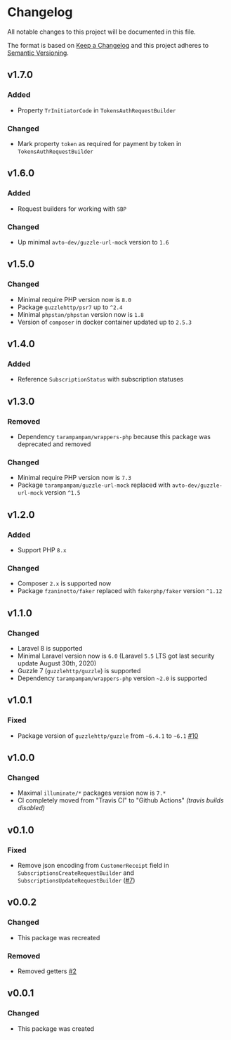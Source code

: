 # Changelog

All notable changes to this project will be documented in this file.

The format is based on [Keep a Changelog][keepachangelog] and this project adheres to [Semantic Versioning][semver].

## v1.7.0

### Added

- Property `TrInitiatorCode` in `TokensAuthRequestBuilder`

### Changed

- Mark property `token` as required for payment by token in `TokensAuthRequestBuilder`

## v1.6.0

### Added

- Request builders for working with `SBP`

### Changed

- Up minimal `avto-dev/guzzle-url-mock` version to `1.6`

## v1.5.0

### Changed

- Minimal require PHP version now is `8.0`
- Package `guzzlehttp/psr7` up to `^2.4`
- Minimal `phpstan/phpstan` version now is `1.8`
- Version of `composer` in docker container updated up to `2.5.3`

## v1.4.0

### Added

- Reference `SubscriptionStatus` with subscription statuses

## v1.3.0

### Removed

- Dependency `tarampampam/wrappers-php` because this package was deprecated and removed

### Changed

- Minimal require PHP version now is `7.3`
- Package `tarampampam/guzzle-url-mock` replaced with `avto-dev/guzzle-url-mock` version `^1.5`

## v1.2.0

### Added

- Support PHP `8.x`

### Changed

- Composer `2.x` is supported now
- Package `fzaninotto/faker` replaced with `fakerphp/faker` version `^1.12`

## v1.1.0

### Changed

- Laravel 8 is supported
- Minimal Laravel version now is `6.0` (Laravel `5.5` LTS got last security update August 30th, 2020)
- Guzzle 7 (`guzzlehttp/guzzle`) is supported
- Dependency `tarampampam/wrappers-php` version `~2.0` is supported

## v1.0.1

### Fixed

- Package version of `guzzlehttp/guzzle` from `~6.4.1` to `~6.1` [#10]

[#10]:https://github.com/avto-dev/cloud-payments-laravel/issues/10

## v1.0.0

### Changed

- Maximal `illuminate/*` packages version now is `7.*`
- CI completely moved from "Travis CI" to "Github Actions" _(travis builds disabled)_

## v0.1.0

### Fixed

- Remove json encoding from `CustomerReceipt` field in `SubscriptionsCreateRequestBuilder` and `SubscriptionsUpdateRequestBuilder` ([#7])

[#7]: https://github.com/avto-dev/cloud-payments-laravel/issues/7

## v0.0.2

### Changed

- This package was recreated

### Removed

- Removed getters [#2]

## v0.0.1

### Changed

- This package was created

[keepachangelog]:https://keepachangelog.com/en/1.0.0/
[semver]:https://semver.org/spec/v2.0.0.html
[#2]:https://github.com/avto-dev/cloud-payments-laravel/issues/2
